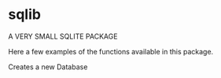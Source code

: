 # sqlib
A VERY SMALL SQLITE PACKAGE

Here a few examples of the functions available in this package.

Creates a new Database
  
